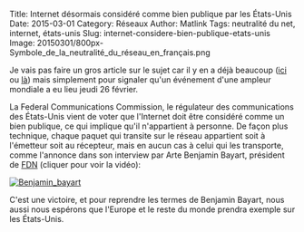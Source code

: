 Title: Internet désormais considéré comme bien publique par les États-Unis
Date: 2015-03-01
Category: Réseaux
Author: Matlink
Tags: neutralité du net, internet, états-unis
Slug: internet-considere-bien-publique-etats-unis
Image: 20150301/800px-Symbole_de_la_neutralité_du_réseau_en_français.png

Je vais pas faire un gros article sur le sujet car il y en a déjà beaucoup ([ici](http://www.lemonde.fr/pixels/article/2015/02/26/etape-decisive-pour-la-neutralite-du-net-aux-etats-unis_4583490_4408996.html) ou [là](http://www.nextinpact.com/news/93228-neutralite-net-adoptee-aux-etats-unis-internautes-heureux-operateurs-moins.htm)) mais simplement pour signaler qu'un événement d'une ampleur mondiale a eu lieu jeudi 26 février. 

La Federal Communications Commission, le régulateur des communications des États-Unis vient de voter que l'Internet doit être considéré comme un bien publique, ce qui implique qu'il n'appartient à personne. De façon plus technique, chaque paquet qui transite sur le réseau appartient soit à l'émetteur soit au récepteur, mais en aucun cas à celui qui les transporte, comme l'annonce dans son interview par Arte Benjamin Bayart, président de [FDN](https://fr.wikipedia.org/wiki/French_Data_Network) (cliquer pour voir la vidéo):

[![Benjamin_bayart]({filename}/images/20150301/benjamin_bayart.png)](http://download.www.arte.tv/permanent/u1/20150227-bayar/BAYAR.mp4)

C'est une victoire, et pour reprendre les termes de Benjamin Bayart, nous aussi nous espérons que l'Europe et le reste du monde prendra exemple sur les États-Unis.